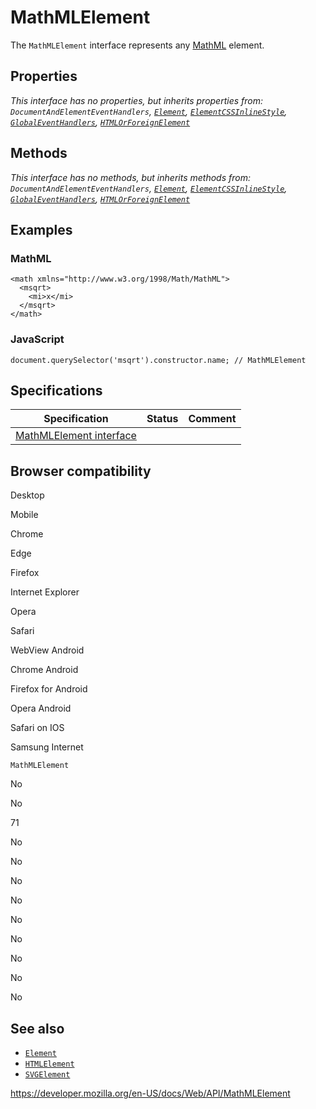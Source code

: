 # MathMLElement

The `MathMLElement` interface represents any [MathML](https://developer.mozilla.org/en-US/docs/Web/MathML) element.

## Properties

_This interface has no properties, but inherits properties from: <span class="page-not-created">`DocumentAndElementEventHandlers`</span>, [`Element`](element), [`ElementCSSInlineStyle`](elementcssinlinestyle), [`GlobalEventHandlers`](globaleventhandlers), [`HTMLOrForeignElement`](htmlorforeignelement)_

## Methods

_This interface has no methods, but inherits methods from: <span class="page-not-created">`DocumentAndElementEventHandlers`</span>, [`Element`](element), [`ElementCSSInlineStyle`](elementcssinlinestyle), [`GlobalEventHandlers`](globaleventhandlers), [`HTMLOrForeignElement`](htmlorforeignelement)_

## Examples

### MathML

    <math xmlns="http://www.w3.org/1998/Math/MathML">
      <msqrt>
        <mi>x</mi>
      </msqrt>
    </math>

### JavaScript

    document.querySelector('msqrt').constructor.name; // MathMLElement

## Specifications

<table><thead><tr class="header"><th>Specification</th><th>Status</th><th>Comment</th></tr></thead><tbody><tr class="odd"><td><a href="https://mathml-refresh.github.io/mathml-core/#dom-mathmlelement">MathMLElement interface</a></td><td></td><td></td></tr></tbody></table>

## Browser compatibility

Desktop

Mobile

Chrome

Edge

Firefox

Internet Explorer

Opera

Safari

WebView Android

Chrome Android

Firefox for Android

Opera Android

Safari on IOS

Samsung Internet

`MathMLElement`

No

No

71

No

No

No

No

No

No

No

No

No

## See also

- [`Element`](element)
- [`HTMLElement`](htmlelement)
- [`SVGElement`](svgelement)

<a href="https://developer.mozilla.org/en-US/docs/Web/API/MathMLElement" class="_attribution-link">https://developer.mozilla.org/en-US/docs/Web/API/MathMLElement</a>
